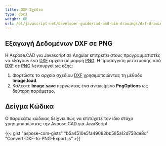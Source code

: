 ```yaml
---
title: DXF Σχέδια
type: docs
weight: 60
url: /el/javascript-net/developer-guide/cad-and-bim-drawings/dxf-drawings/
---
```


## **Εξαγωγή Δεδομένων DXF σε PNG**

Η Aspose.CAD για Javascript σε Angular επιτρέπει στους προγραμματιστές να εξάγουν ένα [DXF](https://docs.fileformat.com/cad/dxf/) αρχείο σε μορφή [PNG](https://docs.fileformat.com/image/png/).
Η προσέγγιση μετατροπής από [DXF](https://docs.fileformat.com/cad/dxf/) σε [PNG](https://docs.fileformat.com/image/png/) λειτουργεί ως εξής:

1. Φορτώστε το αρχείο σχεδίου [DXF](https://docs.fileformat.com/cad/dxf/) χρησιμοποιώντας τη μέθοδο **Image.load**.
2. Καλέστε **Image.save** περνώντας ένα αντικείμενο **PngOptions** ως δεύτερη παράμετρο.

## Δείγμα Κώδικα

Ο παρακάτω κώδικας δείχνει πώς να επιτύχετε τον ίδιο στόχο χρησιμοποιώντας την Aspose.CAD για JavaScript

{{< gist "aspose-com-gists" "b5a4510e5fa49082bb585a12d753de8d" "Convert-DXF-to-PNG-Export.js" >}}
